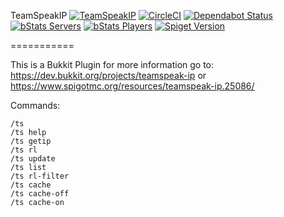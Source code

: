 
TeamSpeakIP [![TeamSpeakIP](https://api.travis-ci.org/T0biii/TeamSpeakIp.svg)](https://travis-ci.org/T0biii/TeamSpeakIp)  [![CircleCI](https://circleci.com/gh/T0biii/TeamSpeakIp/tree/master.svg?style=svg)](https://circleci.com/gh/T0biii/TeamSpeakIp/tree/master)  [![Dependabot Status](https://api.dependabot.com/badges/status?host=github&repo=T0biii/TeamSpeakIp)](https://dependabot.com)  [![bStats Servers](https://img.shields.io/bstats/servers/203)](https://bstats.org/plugin/bukkit/TeamSpeakIP)  [![bStats Players](https://img.shields.io/bstats/players/203)](https://bstats.org/plugin/bukkit/TeamSpeakIP)
 [![Spiget Version](https://img.shields.io/spiget/version/25086?label=Version)](https://www.spigotmc.org/resources/teamspeak-ip.25086/)

===========

This is a Bukkit Plugin for more information go to:
https://dev.bukkit.org/projects/teamspeak-ip or https://www.spigotmc.org/resources/teamspeak-ip.25086/

Commands:
```
/ts
/ts help
/ts getip
/ts rl
/ts update
/ts list
/ts rl-filter
/ts cache
/ts cache-off
/ts cache-on
```


